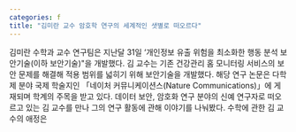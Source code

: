 ```yaml
---
categories: f
title: "김미란 교수 암호학 연구의 세계적인 샛별로 떠오르다"
---
```

김미란 수학과 교수 연구팀은 지난달 31일 ‘개인정보 유출 위험을 최소화한 행동 분석 보안기술(이하 보안기술)"을 개발했다. 김 교수는 기존 건강관리 홈 모니터링 서비스의 보안 문제를 해결해 적용 범위를 넓히기 위해 보안기술을 개발했다. 해당 연구 논문은 다학제 분야 국제 학술지인 「네이처 커뮤니케이션스(Nature Communications)」에 게재되며 학계의 주목을 받고 있다. 데이터 보안, 암호화 연구 분야의 신예 연구자로 떠오르고 있는 김 교수를 만나 그의 연구 활동에 관해 이야기를 나눠봤다. 수학에 관한 김 교수의 애정은